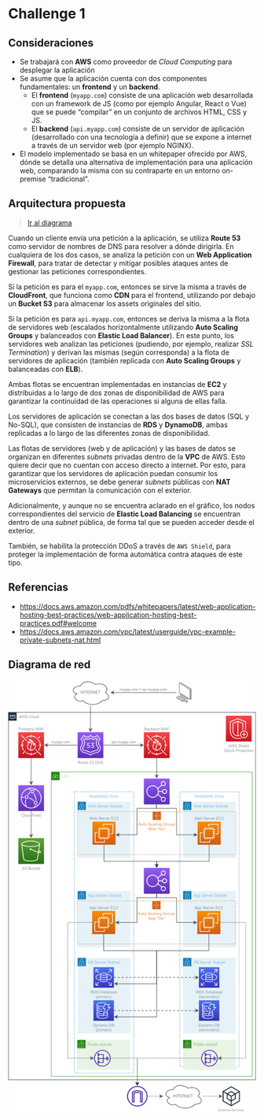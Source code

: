 # Challenge 1

## Consideraciones

* Se trabajará con **AWS** como proveedor de *Cloud Computing* para desplegar la aplicación
* Se asume que la aplicación cuenta con dos componentes fundamentales: un **frontend** y un **backend**. 
  * El **frontend** (`myapp.com`) consiste de una aplicación web desarrollada con un framework de JS (como por ejemplo Angular, React o Vue) que se puede “compilar” en un conjunto de archivos HTML, CSS y JS.
  * El **backend** (`api.myapp.com`) consiste de un servidor de aplicación (desarrollado con una tecnología a definir) que se expone a internet a través de un servidor web (por ejemplo NGINX).
* El modelo implementado se basa en un whitepaper ofrecido por AWS, dónde se detalla una alternativa de implementación para una aplicación web, comparando la misma con su contraparte en un entorno on-premise “tradicional”.

## Arquitectura propuesta

> [Ir al diagrama](#diagrama-de-red)

Cuando un cliente envía una petición a la aplicación, se utiliza **Route 53** como servidor de nombres de DNS para resolver a dónde dirigirla. En cualquiera de los dos casos, se analiza la petición con un **Web Application Firewall**, para tratar de detectar y mitigar posibles ataques antes de gestionar las peticiones correspondientes.

Si la petición es para el `myapp.com`, entonces se sirve la misma a través de **CloudFront**, que funciona como **CDN** para el frontend, utilizando por debajo un **Bucket S3** para almacenar los assets originales del sitio. 

Si la petición es para `api.myapp.com`, entonces se deriva la misma a la flota de servidores web (escalados horizontalmente utilizando **Auto Scaling Groups** y balanceados con **Elastic Load Balancer**). En este punto, los servidores web analizan las peticiones (pudiendo, por ejemplo, realizar *SSL Termination*) y derivan las mismas (según corresponda) a la flota de servidores de aplicación (también replicada con **Auto Scaling Groups** y balanceadas con **ELB**). 

Ambas flotas se encuentran implementadas en instancias de **EC2** y distribuidas a lo largo de dos zonas de disponibilidad de AWS para garantizar la continuidad de las operaciones si alguna de ellas falla. 

Los servidores de aplicación se conectan a las dos bases de datos (SQL y No-SQL), que consisten de instancias de **RDS** y **DynamoDB**, ambas replicadas a lo largo de las diferentes zonas de disponibilidad. 

Las flotas de servidores (web y de aplicación) y las bases de datos se organizan en diferentes *subnets* privadas dentro de la **VPC** de AWS. Esto quiere decir que no cuentan con acceso directo a internet. Por esto, para garantizar que los servidores de aplicación puedan consumir los microservicios externos, se debe generar *subnets* públicas con **NAT Gateways** que permitan la comunicación con el exterior. 

Adicionalmente, y aunque no se encuentra aclarado en el gráfico, los nodos correspondientes del servicio de **Elastic Load Balancing** se encuentran dentro de una *subnet* pública, de forma tal que se pueden acceder desde el exterior. 

También, se habilita la protección DDoS a través de `AWS Shield`, para proteger la implementación de forma automática contra ataques de este tipo. 

## Referencias

* https://docs.aws.amazon.com/pdfs/whitepapers/latest/web-application-hosting-best-practices/web-application-hosting-best-practices.pdf#welcome
* https://docs.aws.amazon.com/vpc/latest/userguide/vpc-example-private-subnets-nat.html

## Diagrama de red

![Diagrama de Red desafío 1](challenge-1.png)